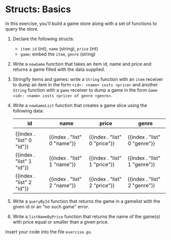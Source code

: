 # Structs: Basics

In this exercise, you'll build a game store along with a set of functions to query the store.

1. Declare the following structs:
   - `item`: `id` (int), `name` (string), `price` (int)
   - `game`: embed the `item`, `genre` (string)

2. Write a `newGame` function that takes an item id, name and price and returns a game filled with
   the data supplied.

3. Stringify items and games: write a `String` function with an `item` receiver to dump an item in
   the form `<id>: <name> costs <price>` and another `String` function with a `game` receiver to
   dump a game in the form `Game <id>: <name> costs <price> of genre <genre>`.

4. Write a `newGameList` function that creates a game slice using the following data:

   | id | name | price | genre |
   |----|------|-------|-------|
   |    |      |       |       |
   | {{index . "list" 0 "id"}} | {{index . "list" 0 "name"}} | {{index . "list" 0 "price"}} | {{index . "list" 0 "genre"}} |
   | {{index . "list" 1 "id"}} | {{index . "list" 1 "name"}} | {{index . "list" 1 "price"}} | {{index . "list" 1 "genre"}} |
   | {{index . "list" 2 "id"}} | {{index . "list" 2 "name"}} | {{index . "list" 2 "price"}} | {{index . "list" 2 "genre"}} |

5. Write a `queryById` function that returns the game in a gamelist with the given id or an "no such game" error.

6. Write a `listNameByPrice` function that returns the name of the game(s) with price equal or
   smaller than a given price.

Insert your code into the file `exercise.go`.
